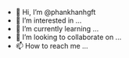 - 👋 Hi, I’m @phankhanhgft
- 👀 I’m interested in ...
- 🌱 I’m currently learning ...
- 💞️ I’m looking to collaborate on ...
- 📫 How to reach me ...

<!---
phankhanhgft/phankhanhgft is a ✨ special ✨ repository because its `README.md` (this file) appears on your GitHub profile.
You can click the Preview link to take a look at your changes.
--->
